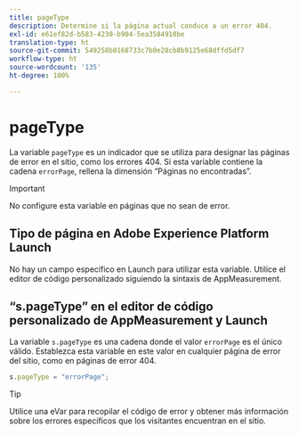 ```yaml
---
title: pageType
description: Determine si la página actual conduce a un error 404.
exl-id: e61ef82d-b583-4230-b904-5ea3584910be
translation-type: ht
source-git-commit: 549258b0168733c7b0e28cb8b9125e68dffd5df7
workflow-type: ht
source-wordcount: '135'
ht-degree: 100%

---
```


# pageType

La variable `pageType` es un indicador que se utiliza para designar las páginas de error en el sitio, como los errores 404. Si esta variable contiene la cadena `errorPage`, rellena la dimensión “Páginas no encontradas”.

>[!IMPORTANT]
>
>No configure esta variable en páginas que no sean de error.

## Tipo de página en Adobe Experience Platform Launch

No hay un campo específico en Launch para utilizar esta variable. Utilice el editor de código personalizado siguiendo la sintaxis de AppMeasurement.

## “s.pageType” en el editor de código personalizado de AppMeasurement y Launch

La variable `s.pageType` es una cadena donde el valor `errorPage` es el único válido. Establezca esta variable en este valor en cualquier página de error del sitio, como en páginas de error 404.

```js
s.pageType = "errorPage";
```

>[!TIP]
>
>Utilice una eVar para recopilar el código de error y obtener más información sobre los errores específicos que los visitantes encuentran en el sitio.
